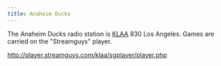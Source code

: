 ```yaml
---
title: Anaheim Ducks
---
```

The Anaheim Ducks radio station is [KLAA] 830 Los Angeles. Games are 
carried on the "Streamguys" player.

[KLAA]:http:../../radio/am-broadcast/klaa/

http://player.streamguys.com/klaa/sgplayer/player.php
